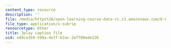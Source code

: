 ```yaml
---
content_type: resource
description: ''
file: /media/https%3A/open-learning-course-data-rc.s3.amazonaws.com/6-042j-mathematics-for-computer-science-spring-2015/ed9ce3b9599a4e7fb2ac2eff08ede126_QORX1OUabio.srt
file_type: application/x-subrip
resourcetype: Other
title: 3play caption file
uid: ed9ce3b9-599a-4e7f-b2ac-2eff08ede126
---
```

